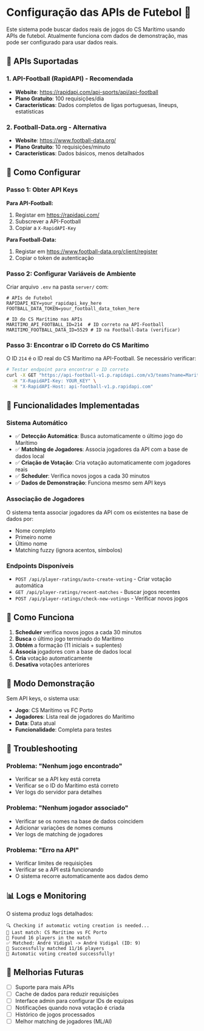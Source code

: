 # Configuração das APIs de Futebol 🏈

Este sistema pode buscar dados reais de jogos do CS Marítimo usando APIs de futebol. Atualmente funciona com dados de demonstração, mas pode ser configurado para usar dados reais.

## 🔧 APIs Suportadas

### 1. API-Football (RapidAPI) - Recomendada
- **Website**: https://rapidapi.com/api-sports/api/api-football
- **Plano Gratuito**: 100 requisições/dia
- **Características**: Dados completos de ligas portuguesas, lineups, estatísticas

### 2. Football-Data.org - Alternativa
- **Website**: https://www.football-data.org/
- **Plano Gratuito**: 10 requisições/minuto
- **Características**: Dados básicos, menos detalhados

## 🚀 Como Configurar

### Passo 1: Obter API Keys

**Para API-Football:**
1. Registar em https://rapidapi.com/
2. Subscrever a API-Football
3. Copiar a `X-RapidAPI-Key`

**Para Football-Data:**
1. Registar em https://www.football-data.org/client/register
2. Copiar o token de autenticação

### Passo 2: Configurar Variáveis de Ambiente

Criar arquivo `.env` na pasta `server/` com:

```env
# APIs de Futebol
RAPIDAPI_KEY=your_rapidapi_key_here
FOOTBALL_DATA_TOKEN=your_football_data_token_here

# ID do CS Marítimo nas APIs
MARITIMO_API_FOOTBALL_ID=214  # ID correto na API-Football
MARITIMO_FOOTBALL_DATA_ID=5529 # ID na Football-Data (verificar)
```

### Passo 3: Encontrar o ID Correto do CS Marítimo

O ID `214` é o ID real do CS Marítimo na API-Football. Se necessário verificar:

```bash
# Testar endpoint para encontrar o ID correto
curl -X GET "https://api-football-v1.p.rapidapi.com/v3/teams?name=Maritimo" \
  -H "X-RapidAPI-Key: YOUR_KEY" \
  -H "X-RapidAPI-Host: api-football-v1.p.rapidapi.com"
```

## 🎯 Funcionalidades Implementadas

### Sistema Automático
- ✅ **Detecção Automática**: Busca automaticamente o último jogo do Marítimo
- ✅ **Matching de Jogadores**: Associa jogadores da API com a base de dados local
- ✅ **Criação de Votação**: Cria votação automaticamente com jogadores reais
- ✅ **Scheduler**: Verifica novos jogos a cada 30 minutos
- ✅ **Dados de Demonstração**: Funciona mesmo sem API keys

### Associação de Jogadores
O sistema tenta associar jogadores da API com os existentes na base de dados por:
- Nome completo
- Primeiro nome
- Último nome
- Matching fuzzy (ignora acentos, símbolos)

### Endpoints Disponíveis
- `POST /api/player-ratings/auto-create-voting` - Criar votação automática
- `GET /api/player-ratings/recent-matches` - Buscar jogos recentes
- `POST /api/player-ratings/check-new-votings` - Verificar novos jogos

## 🔄 Como Funciona

1. **Scheduler** verifica novos jogos a cada 30 minutos
2. **Busca** o último jogo terminado do Marítimo
3. **Obtém** a formação (11 iniciais + suplentes)
4. **Associa** jogadores com a base de dados local
5. **Cria** votação automaticamente
6. **Desativa** votações anteriores

## 🧪 Modo Demonstração

Sem API keys, o sistema usa:
- **Jogo**: CS Marítimo vs FC Porto
- **Jogadores**: Lista real de jogadores do Marítimo
- **Data**: Data atual
- **Funcionalidade**: Completa para testes

## 🐛 Troubleshooting

### Problema: "Nenhum jogo encontrado"
- Verificar se a API key está correta
- Verificar se o ID do Marítimo está correto
- Ver logs do servidor para detalhes

### Problema: "Nenhum jogador associado"
- Verificar se os nomes na base de dados coincidem
- Adicionar variações de nomes comuns
- Ver logs de matching de jogadores

### Problema: "Erro na API"
- Verificar limites de requisições
- Verificar se a API está funcionando
- O sistema recorre automaticamente aos dados demo

## 📊 Logs e Monitoring

O sistema produz logs detalhados:
```
🔍 Checking if automatic voting creation is needed...
📅 Last match: CS Marítimo vs FC Porto
👥 Found 16 players in the match
✅ Matched: André Vidigal -> André Vidigal (ID: 9)
🎯 Successfully matched 11/16 players
🎉 Automatic voting created successfully!
```

## 🔮 Melhorias Futuras

- [ ] Suporte para mais APIs
- [ ] Cache de dados para reduzir requisições
- [ ] Interface admin para configurar IDs de equipas
- [ ] Notificações quando nova votação é criada
- [ ] Histórico de jogos processados
- [ ] Melhor matching de jogadores (ML/AI) 